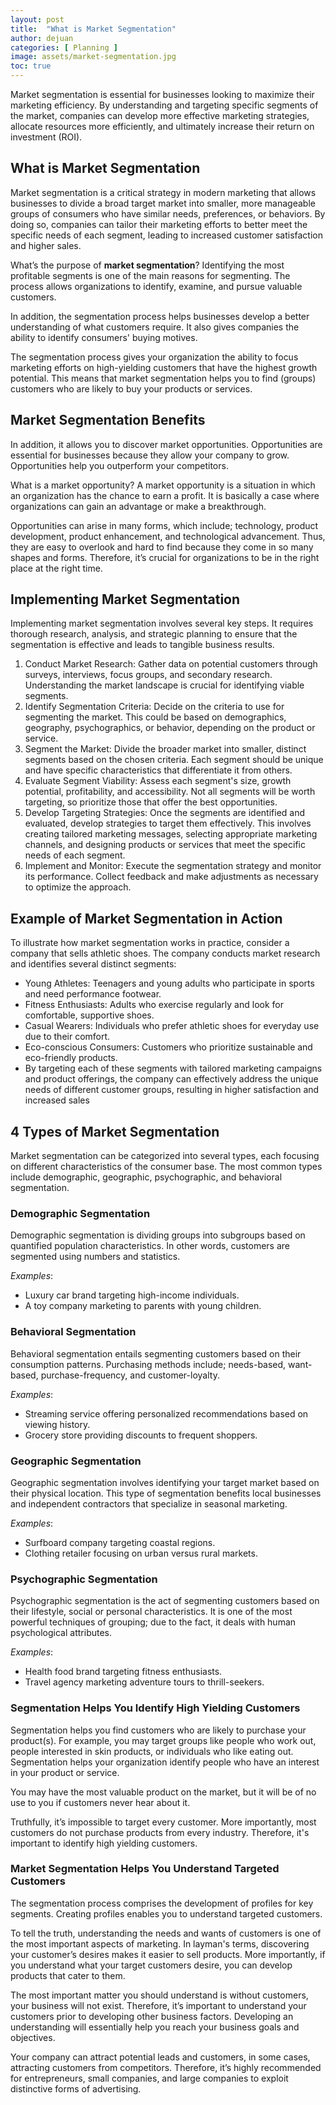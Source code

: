 ```yaml
---
layout: post
title:  "What is Market Segmentation"
author: dejuan
categories: [ Planning ]
image: assets/market-segmentation.jpg
toc: true
---
```


Market segmentation is essential for businesses looking to maximize their marketing efficiency. By understanding and targeting specific segments of the market, companies can develop more effective marketing strategies, allocate resources more efficiently, and ultimately increase their return on investment (ROI).

## What is Market Segmentation

Market segmentation is a critical strategy in modern marketing that allows businesses to divide a broad target market into smaller, more manageable groups of consumers who have similar needs, preferences, or behaviors. By doing so, companies can tailor their marketing efforts to better meet the specific needs of each segment, leading to increased customer satisfaction and higher sales.

What’s the purpose of **market segmentation**? Identifying the most profitable segments is one of the main reasons for segmenting. The process allows organizations to identify, examine, and pursue valuable customers.

In addition, the segmentation process helps businesses develop a better understanding of what customers require. It also gives companies the ability to identify consumers' buying motives.

The segmentation process gives your organization the ability to focus marketing efforts on high-yielding customers that have the highest growth potential. This means that market segmentation helps you to find (groups) customers who are likely to buy your products or services.

## Market Segmentation Benefits

In addition, it allows you to discover market opportunities. Opportunities are essential for businesses because they allow your company to grow. Opportunities help you outperform your competitors.

What is a market opportunity? A market opportunity is a situation in which an organization has the chance to earn a profit. It is basically a case where organizations can gain an advantage or make a breakthrough.

Opportunities can arise in many forms, which include; technology, product development, product enhancement, and technological advancement. Thus, they are easy to overlook and hard to find because they come in so many shapes and forms. Therefore, it’s crucial for organizations to be in the right place at the right time.

## Implementing Market Segmentation

Implementing market segmentation involves several key steps. It requires thorough research, analysis, and strategic planning to ensure that the segmentation is effective and leads to tangible business results.

1. Conduct Market Research: Gather data on potential customers through surveys, interviews, focus groups, and secondary research. Understanding the market landscape is crucial for identifying viable segments.
2. Identify Segmentation Criteria: Decide on the criteria to use for segmenting the market. This could be based on demographics, geography, psychographics, or behavior, depending on the product or service.
3. Segment the Market: Divide the broader market into smaller, distinct segments based on the chosen criteria. Each segment should be unique and have specific characteristics that differentiate it from others.
4. Evaluate Segment Viability: Assess each segment's size, growth potential, profitability, and accessibility. Not all segments will be worth targeting, so prioritize those that offer the best opportunities.
5. Develop Targeting Strategies: Once the segments are identified and evaluated, develop strategies to target them effectively. This involves creating tailored marketing messages, selecting appropriate marketing channels, and designing products or services that meet the specific needs of each segment.
6. Implement and Monitor: Execute the segmentation strategy and monitor its performance. Collect feedback and make adjustments as necessary to optimize the approach.

## Example of Market Segmentation in Action

To illustrate how market segmentation works in practice, consider a company that sells athletic shoes. The company conducts market research and identifies several distinct segments:

* Young Athletes: Teenagers and young adults who participate in sports and need performance footwear.
* Fitness Enthusiasts: Adults who exercise regularly and look for comfortable, supportive shoes.
* Casual Wearers: Individuals who prefer athletic shoes for everyday use due to their comfort.
* Eco-conscious Consumers: Customers who prioritize sustainable and eco-friendly products.
* By targeting each of these segments with tailored marketing campaigns and product offerings, the company can effectively address the unique needs of different customer groups, resulting in higher satisfaction and increased sales

## 4 Types of Market Segmentation

Market segmentation can be categorized into several types, each focusing on different characteristics of the consumer base. The most common types include demographic, geographic, psychographic, and behavioral segmentation.

### Demographic Segmentation

Demographic segmentation is dividing groups into subgroups based on quantified population characteristics. In other words, customers are segmented using numbers and statistics.

*Examples*:

* Luxury car brand targeting high-income individuals.
* A toy company marketing to parents with young children.

### Behavioral Segmentation

Behavioral segmentation entails segmenting customers based on their consumption patterns. Purchasing methods include; needs-based, want-based, purchase-frequency, and customer-loyalty.

*Examples*:

* Streaming service offering personalized recommendations based on viewing history.
* Grocery store providing discounts to frequent shoppers.

### Geographic Segmentation

Geographic segmentation involves identifying your target market based on their physical location. This type of segmentation benefits local businesses and independent contractors that specialize in seasonal marketing.

*Examples*:

* Surfboard company targeting coastal regions.
* Clothing retailer focusing on urban versus rural markets.

### Psychographic Segmentation

Psychographic segmentation is the act of segmenting customers based on their lifestyle, social or personal characteristics. It is one of the most powerful techniques of grouping; due to the fact, it deals with human psychological attributes.

*Examples*:

* Health food brand targeting fitness enthusiasts.
* Travel agency marketing adventure tours to thrill-seekers.

### Segmentation Helps You Identify High Yielding Customers

Segmentation helps you find customers who are likely to purchase your product(s). For example, you may target groups like people who work out, people interested in skin products, or individuals who like eating out. Segmentation helps your organization identify people who have an interest in your product or service.

You may have the most valuable product on the market, but it will be of no use to you if customers never hear about it.

Truthfully, it’s impossible to target every customer. More importantly, most customers do not purchase products from every industry. Therefore, it's important to identify high yielding customers.

### Market Segmentation Helps You Understand Targeted Customers

The segmentation process comprises the development of profiles for key segments. Creating profiles enables you to understand targeted customers.

To tell the truth, understanding the needs and wants of customers is one of the most important aspects of marketing. In layman's terms, discovering your customer’s desires makes it easier to sell products. More importantly, if you understand what your target customers desire, you can develop products that cater to them.

The most important matter you should understand is without customers, your business will not exist. Therefore, it’s important to understand your customers prior to developing other business factors. Developing an understanding will essentially help you reach your business goals and objectives.

Your company can attract potential leads and customers, in some cases, attracting customers from competitors. Therefore, it’s highly recommended for entrepreneurs, small companies, and large companies to exploit distinctive forms of advertising.
